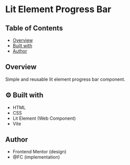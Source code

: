 # Lit Element Progress Bar

## Table of Contents
- [Overview](#overview)
- [Built with](#-built-with)
- [Author](#author)

## Overview
Simple and reusable lit element progress bar component.


## ⚙ Built with
- HTML
- CSS
- Lit Element (Web Component)
- Vite

## Author
- Frontend Mentor (design)
- @FC (implementation)
